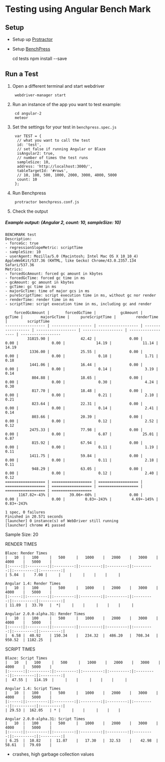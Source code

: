 # Testing using Angular Bench Mark

## Setup

* Setup up [Protractor](https://angular.github.io/protractor/#/)
* Setup [BenchPress](https://github.com/angular/angular/blob/master/modules/benchpress/docs/index.md)


    cd tests
    npm install --save


## Run a Test

1. Open a different terminal and start webdriver

        webdriver-manager start
    
2. Run an instance of the app you want to test
  example:
  
        cd angular-2
        meteor

       
3. Set the settings for your test in `benchpress.spec.js`
   
        var TEST = {
         // what you want to call the test
         id: 'test',
         // set false if running Angular or Blaze
         isAngular2: true,
         // number of times the test runs
         sampleSize: 10,
         address: 'http://localhost:3000/',
         tableTargetId: '#rows',
         // 10, 100, 500, 1000, 2000, 3000, 4000, 5000
         count: 10
        };
       
          
4. Run Benchpress

        protractor benchpress.conf.js

5. Check the output

##### Example output: (Angular 2, count: 10, sampleSize: 10)

```
BENCHMARK test
Description:
- forceGc: true
- regressionSlopeMetric: scriptTime
- sampleSize: 10
- userAgent: Mozilla/5.0 (Macintosh; Intel Mac OS X 10_10_4) AppleWebKit/537.36 (KHTML, like Gecko) Chrome/43.0.2357.134 Safari/537.36
Metrics:
- forcedGcAmount: forced gc amount in kbytes
- forcedGcTime: forced gc time in ms
- gcAmount: gc amount in kbytes
- gcTime: gc time in ms
- majorGcTime: time of major gcs in ms
- pureScriptTime: script execution time in ms, without gc nor render
- renderTime: render time in ms
- scriptTime: script execution time in ms, including gc and render

    forcedGcAmount |       forcedGcTime |           gcAmount |             gcTime |        majorGcTime |     pureScriptTime |         renderTime |         scriptTime
------------------ | ------------------ | ------------------ | ------------------ | ------------------ | ------------------ | ------------------ | ------------------
          31815.90 |              42.42 |               0.00 |               0.00 |               0.00 |              14.19 |              11.14 |              14.19
           1336.00 |              25.55 |               0.00 |               0.00 |               0.00 |               0.18 |               1.71 |               0.18
           1441.06 |              16.44 |               0.00 |               0.00 |               0.00 |               0.14 |               3.19 |               0.14
            804.88 |              18.65 |               0.00 |               0.00 |               0.00 |               0.30 |               4.24 |               0.30
            817.70 |              18.48 |               0.00 |               0.00 |               0.00 |               0.21 |               2.10 |               0.21
            823.64 |              22.31 |               0.00 |               0.00 |               0.00 |               0.14 |               2.41 |               0.14
            803.66 |              20.39 |               0.00 |               0.00 |               0.00 |               0.12 |               2.52 |               0.12
           2475.33 |              77.98 |               0.00 |               0.00 |               0.00 |               6.87 |              25.01 |               6.87
            815.92 |              67.94 |               0.00 |               0.00 |               0.00 |               0.11 |               1.19 |               0.11
           1411.75 |              59.84 |               0.00 |               0.00 |               0.00 |               0.11 |               2.18 |               0.11
            948.29 |              63.05 |               0.00 |               0.00 |               0.00 |               0.12 |               2.40 |               0.12
================== | ================== | ================== | ================== | ================== | ================== | ================== | ==================
      1167.82+-43% |         39.06+-60% |               0.00 |               0.00 |               0.00 |         0.83+-243% |         4.69+-145% |         0.83+-243%

1 spec, 0 failures
Finished in 20.571 seconds
[launcher] 0 instance(s) of WebDriver still running
[launcher] chrome #1 passed
```

Sample Size: 20

RENDER TIMES

```
Blaze: Render Times
|   10  |   100     |   500     |   1000    |   2000    |   3000    |   4000    |   5000    |    
|:-----:|:---------:|:---------:|:---------:|:---------:|:---------:|:---------:|:---------:|
| 5.04  |    7.08 |     |    |     |    |    |     |

Angular 1.4: Render Times
|   10  |   100     |   500     |   1000    |   2000    |   3000    |   4000    |   5000    |    
|:-----:|:---------:|:---------:|:---------:|:---------:|:---------:|:---------:|:---------:|
| 11.89  |  33.70   |  *|     |    |     |    |    |     |

Angular 2.0.0-alpha.31: Render Times
|   10  |   100     |   500     |   1000    |   2000    |   3000    |   4000    |   5000    |    
|:-----:|:---------:|:---------:|:---------:|:---------:|:---------:|:---------:|:---------:|
|  6.58 |  40.92    | 150.34    |   234.32  |  486.20   |  708.34   |   950.52  | 1182.25   |
```

SCRIPT TIMES

```
Blaze: Script Times
|   10   |   100     |   500     |   1000    |   2000    |   3000    |   4000    |   5000    |    
|:------:|:---------:|:---------:|:---------:|:---------:|:---------:|:---------:|:---------:|
|  47.55 |   114.19  |     |    |     |    |    |     |

Angular 1.4: Script Times
|   10  |   100     |   500     |   1000    |   2000    |   3000    |   4000    |   5000    |    
|:-----:|:---------:|:---------:|:---------:|:---------:|:---------:|:---------:|:---------:|
| 29.53 |  162.05   | * |     |    |     |    |    |     

Angular 2.0.0-alpha.31: Script Times
|   10  |   100     |   500     |   1000    |   2000    |   3000    |   4000    |   5000    |    
|:-----:|:---------:|:---------:|:---------:|:---------:|:---------:|:---------:|:---------:|
| 6.25  |  10.82    |  11.07    |   17.30   |  32.53    |    42.98  |   58.61   |  79.69    |
```

* crashes, high garbage collection values